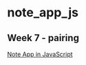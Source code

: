 # note_app_js
## Week 7 - pairing

[Note App in JavaScript](https://github.com/makersacademy/course/blob/master/further_javascript/00_challenge_track.md)
